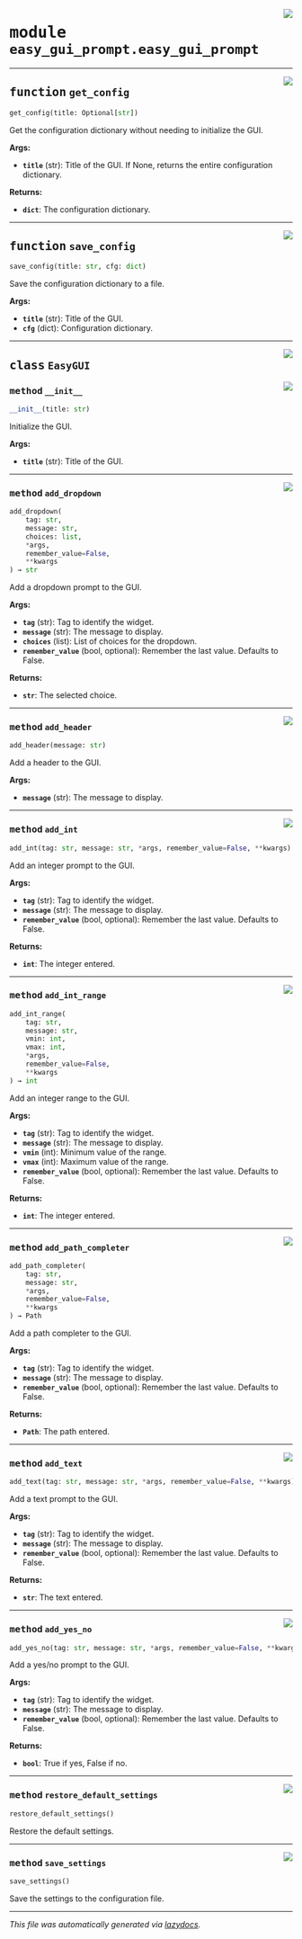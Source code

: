 <!-- markdownlint-disable -->

<a href="../easy_gui_prompt/easy_gui_prompt.py#L0"><img align="right" style="float:right;" src="https://img.shields.io/badge/-source-cccccc?style=flat-square"></a>

# <kbd>module</kbd> `easy_gui_prompt.easy_gui_prompt`





---

<a href="../easy_gui_prompt/easy_gui_prompt.py#L17"><img align="right" style="float:right;" src="https://img.shields.io/badge/-source-cccccc?style=flat-square"></a>

## <kbd>function</kbd> `get_config`

```python
get_config(title: Optional[str])
```

Get the configuration dictionary without needing to initialize the GUI. 



**Args:**
 
 - <b>`title`</b> (str):  Title of the GUI. If None, returns the entire configuration dictionary. 



**Returns:**
 
 - <b>`dict`</b>:  The configuration dictionary. 


---

<a href="../easy_gui_prompt/easy_gui_prompt.py#L44"><img align="right" style="float:right;" src="https://img.shields.io/badge/-source-cccccc?style=flat-square"></a>

## <kbd>function</kbd> `save_config`

```python
save_config(title: str, cfg: dict)
```

Save the configuration dictionary to a file. 



**Args:**
 
 - <b>`title`</b> (str):  Title of the GUI. 
 - <b>`cfg`</b> (dict):  Configuration dictionary. 


---

<a href="../easy_gui_prompt/easy_gui_prompt.py#L62"><img align="right" style="float:right;" src="https://img.shields.io/badge/-source-cccccc?style=flat-square"></a>

## <kbd>class</kbd> `EasyGUI`




<a href="../easy_gui_prompt/easy_gui_prompt.py#L63"><img align="right" style="float:right;" src="https://img.shields.io/badge/-source-cccccc?style=flat-square"></a>

### <kbd>method</kbd> `__init__`

```python
__init__(title: str)
```

Initialize the GUI. 



**Args:**
 
 - <b>`title`</b> (str):  Title of the GUI. 




---

<a href="../easy_gui_prompt/easy_gui_prompt.py#L153"><img align="right" style="float:right;" src="https://img.shields.io/badge/-source-cccccc?style=flat-square"></a>

### <kbd>method</kbd> `add_dropdown`

```python
add_dropdown(
    tag: str,
    message: str,
    choices: list,
    *args,
    remember_value=False,
    **kwargs
) → str
```

Add a dropdown prompt to the GUI. 



**Args:**
 
 - <b>`tag`</b> (str):  Tag to identify the widget. 
 - <b>`message`</b> (str):  The message to display. 
 - <b>`choices`</b> (list):  List of choices for the dropdown. 
 - <b>`remember_value`</b> (bool, optional):  Remember the last value. Defaults to False. 



**Returns:**
 
 - <b>`str`</b>:  The selected choice. 

---

<a href="../easy_gui_prompt/easy_gui_prompt.py#L85"><img align="right" style="float:right;" src="https://img.shields.io/badge/-source-cccccc?style=flat-square"></a>

### <kbd>method</kbd> `add_header`

```python
add_header(message: str)
```

Add a header to the GUI. 



**Args:**
 
 - <b>`message`</b> (str):  The message to display. 

---

<a href="../easy_gui_prompt/easy_gui_prompt.py#L191"><img align="right" style="float:right;" src="https://img.shields.io/badge/-source-cccccc?style=flat-square"></a>

### <kbd>method</kbd> `add_int`

```python
add_int(tag: str, message: str, *args, remember_value=False, **kwargs) → int
```

Add an integer prompt to the GUI. 



**Args:**
 
 - <b>`tag`</b> (str):  Tag to identify the widget. 
 - <b>`message`</b> (str):  The message to display. 
 - <b>`remember_value`</b> (bool, optional):  Remember the last value. Defaults to False. 



**Returns:**
 
 - <b>`int`</b>:  The integer entered. 

---

<a href="../easy_gui_prompt/easy_gui_prompt.py#L223"><img align="right" style="float:right;" src="https://img.shields.io/badge/-source-cccccc?style=flat-square"></a>

### <kbd>method</kbd> `add_int_range`

```python
add_int_range(
    tag: str,
    message: str,
    vmin: int,
    vmax: int,
    *args,
    remember_value=False,
    **kwargs
) → int
```

Add an integer range to the GUI. 



**Args:**
 
 - <b>`tag`</b> (str):  Tag to identify the widget. 
 - <b>`message`</b> (str):  The message to display. 
 - <b>`vmin`</b> (int):  Minimum value of the range. 
 - <b>`vmax`</b> (int):  Maximum value of the range. 
 - <b>`remember_value`</b> (bool, optional):  Remember the last value. Defaults to False. 



**Returns:**
 
 - <b>`int`</b>:  The integer entered. 

---

<a href="../easy_gui_prompt/easy_gui_prompt.py#L265"><img align="right" style="float:right;" src="https://img.shields.io/badge/-source-cccccc?style=flat-square"></a>

### <kbd>method</kbd> `add_path_completer`

```python
add_path_completer(
    tag: str,
    message: str,
    *args,
    remember_value=False,
    **kwargs
) → Path
```

Add a path completer to the GUI. 



**Args:**
 
 - <b>`tag`</b> (str):  Tag to identify the widget. 
 - <b>`message`</b> (str):  The message to display. 
 - <b>`remember_value`</b> (bool, optional):  Remember the last value. Defaults to False. 



**Returns:**
 
 - <b>`Path`</b>:  The path entered. 

---

<a href="../easy_gui_prompt/easy_gui_prompt.py#L133"><img align="right" style="float:right;" src="https://img.shields.io/badge/-source-cccccc?style=flat-square"></a>

### <kbd>method</kbd> `add_text`

```python
add_text(tag: str, message: str, *args, remember_value=False, **kwargs) → str
```

Add a text prompt to the GUI. 



**Args:**
 
 - <b>`tag`</b> (str):  Tag to identify the widget. 
 - <b>`message`</b> (str):  The message to display. 
 - <b>`remember_value`</b> (bool, optional):  Remember the last value. Defaults to False. 



**Returns:**
 
 - <b>`str`</b>:  The text entered. 

---

<a href="../easy_gui_prompt/easy_gui_prompt.py#L96"><img align="right" style="float:right;" src="https://img.shields.io/badge/-source-cccccc?style=flat-square"></a>

### <kbd>method</kbd> `add_yes_no`

```python
add_yes_no(tag: str, message: str, *args, remember_value=False, **kwargs) → bool
```

Add a yes/no prompt to the GUI. 



**Args:**
 
 - <b>`tag`</b> (str):  Tag to identify the widget. 
 - <b>`message`</b> (str):  The message to display. 
 - <b>`remember_value`</b> (bool, optional):  Remember the last value. Defaults to False. 



**Returns:**
 
 - <b>`bool`</b>:  True if yes, False if no. 

---

<a href="../easy_gui_prompt/easy_gui_prompt.py#L302"><img align="right" style="float:right;" src="https://img.shields.io/badge/-source-cccccc?style=flat-square"></a>

### <kbd>method</kbd> `restore_default_settings`

```python
restore_default_settings()
```

Restore the default settings. 

---

<a href="../easy_gui_prompt/easy_gui_prompt.py#L296"><img align="right" style="float:right;" src="https://img.shields.io/badge/-source-cccccc?style=flat-square"></a>

### <kbd>method</kbd> `save_settings`

```python
save_settings()
```

Save the settings to the configuration file. 




---

_This file was automatically generated via [lazydocs](https://github.com/ml-tooling/lazydocs)._
